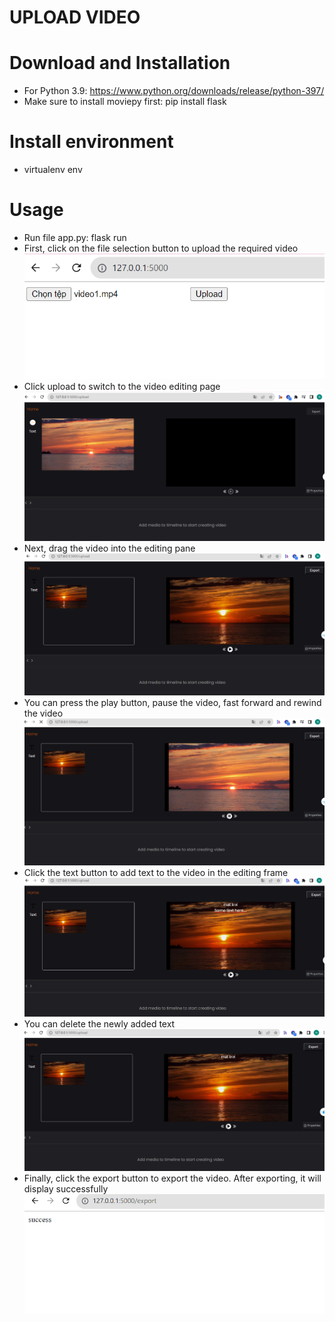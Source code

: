 # UPLOAD VIDEO
# Download and Installation
 - For Python 3.9: https://www.python.org/downloads/release/python-397/
 - Make sure to install moviepy first: pip install flask
# Install environment
 - virtualenv env


# Usage
 - Run file app.py: flask run
 - First, click on the file selection button to upload the required video
![Alt text](image.png)
 - Click upload to switch to the video editing page
 ![Alt text](image-1.png)
 - Next, drag the video into the editing pane
 ![Alt text](image-2.png)
- You can press the play button, pause the video, fast forward and rewind the video
 ![Alt text](image-3.png)
- Click the text button to add text to the video in the editing frame
 ![Alt text](image-4.png)
- You can delete the newly added text
 ![Alt text](image-5.png)
- Finally, click the export button to export the video. After exporting, it will display successfully
 ![Alt text](image-6.png)